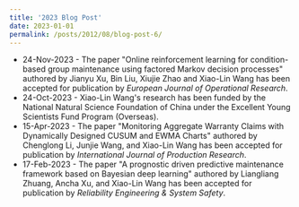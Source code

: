 ```yaml
---
title: '2023 Blog Post'
date: 2023-01-01
permalink: /posts/2012/08/blog-post-6/
---
```

<ul>
  <li>24-Nov-2023 - The paper "Online reinforcement learning for condition-based group maintenance using factored Markov decision processes" authored by Jianyu Xu, Bin Liu, Xiujie Zhao and Xiao-Lin Wang has been accepted for publication by <i>European Journal of Operational Research</i>.</li>
  <li>24-Oct-2023 - Xiao-Lin Wang's research has been funded by the National Natural Science Foundation of China under the Excellent Young Scientists Fund Program (Overseas).</li>
  <li>15-Apr-2023 - The paper "Monitoring Aggregate Warranty Claims with Dynamically Designed CUSUM and EWMA Charts" authored by Chenglong Li, Junjie Wang, and Xiao-Lin Wang has been accepted for publication by <i>International Journal of Production Research</i>.</li>
  <li>17-Feb-2023 - The paper "A prognostic driven predictive maintenance framework based on Bayesian deep learning" authored by Liangliang Zhuang, Ancha Xu, and Xiao-Lin Wang has been accepted for publication by <i>Reliability Engineering & System Safety</i>.</li>
<ul>
